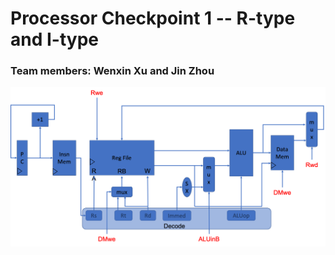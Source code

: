 # Processor Checkpoint 1 -- R-type and I-type
### Team members: Wenxin Xu and Jin Zhou

![alt text](processor_design.png)


